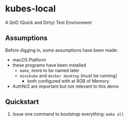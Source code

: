 # kubes-local

A QnD (Quick and Dirty) Test Environment

## Assumptions

Before digging in, some assumptions have been made:

* macOS Platform
* these programs have been installed
  * `make`, more to be named later
  * `minikube` and `docker desktop` (must be running)
    * both configured with at 8GB of Memory
* AuthN/Z are important but not relevant to this demo

## Quickstart

1. Issue one command to bootstrap everything: `make all`
